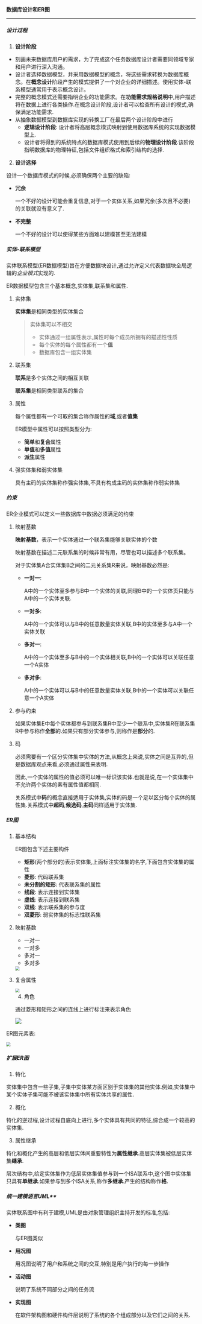 **数据库设计和ER图**

---

##### **设计过程**

1.  **设计阶段**

   + 刻画未来数据库用户的需求，为了完成这个任务数据库设计者需要同领域专家和用户进行深入沟通。
   + 设计者选择数据模型，并采用数据模型的概念，将这些需求转换为数据库概念。在**概念设计**阶段产生的模式提供了一个对企业的详细描述。使用实体-联系模型通常用于表示概念设计。
   + 完整的概念模式还需要指明企业的功能需求。在**功能需求规格说明**中,用户描述将在数据上进行各类操作.在概念设计阶段,设计者可以检查所有设计的模式,确保满足功能需求.
   + 从抽象数据模型到数据库实现的转换工厂在最后两个设计阶段中进行
     + **逻辑设计阶段**: 设计者将高层概念模式映射到使用数据库系统的实现数据模型上.
     + 设计者将得到的系统特点的数据库模式使用到后续的**物理设计阶段**.该阶段指明数据库的物理特征,包括文件组织格式和索引结构的选择.

2.  **设计选择**

   设计一个数据库模式的时候,必须确保两个主要的缺陷:

   + **冗余**

     一个不好的设计可能会重复信息,对于一个实体关系,如果冗余(多次且不必要)的关联就没有意义了.

   + **不完整**

     一个不好的设计可以使得某些方面难以建模甚至无法建模

##### 实体-联系模型

实体联系模型(ER数据模型)旨在方便数据块设计,通过允许定义代表数据块全局逻辑的*企业模式*实现的.

ER数据模型包含三个基本概念,实体集,联系集和属性.

1. 实体集

   **实体集**是相同类型的实体集合

   > 实体集可以不相交
   >
   > + 实体通过一组属性表示,属性时每个成员所拥有的描述性性质
   > + 每个实体的每个属性都有一个**值**
   > + 数据库包含一组实体集

2. 联系集

   **联系**是多个实体之间的相互关联

   **联系集**是相同类型联系的集合

3. 属性

   每个属性都有一个可取的集合称作属性的**域**,或者**值集**

   ER模型中属性可以按照类型分为:

   + **简单**和**复合**属性
   + **单值**和**多值**属性
   + **派生**属性
   
4. 强实体集和弱实体集

   具有主码的实体集称作强实体集,不具有构成主码的实体集称作弱实体集

##### 约束

ER企业模式可以定义一些数据库中数据必须满足的约束

1. 映射基数

   **映射基数**，表示一个实体通过一个联系集能够关联实体的个数

   映射基数在描述二元联系集的时候非常有用，尽管也可以描述多个联系集。

   对于实体集A合实体集B之间的二元关系集R来说，映射基数必然是:

   + **一对一**:

     A中的一个实体至多参与B中一个实体的关联,同理B中的一个实体页只能与A中的一个实体关联.

   + **一对多**:

     A中的一个实体可以与B中的任意数量实体关联,B中的实体至多与A中一个实体关联

   + **多对一**:

     A中的一个实体至多与B中的一个实体相关联,B中的一个实体可以关联任意一个A实体

   + **多对多**:

     A中的一个实体可以与B中的任意数量实体关联,B中的一个实体可以关联任意一个A实体

2. 参与约束

   如果实体集E中每个实体都参与到联系集R中至少一个联系中,实体集R在联系集R中参与称作**全部**的.如果只有部分实体参与,则称作是**部分**的.

3. 码

   必须需要有一个区分实体集中实体的方法,从概念上来说,实体之间是互异的,但是数据库观点来看,必须通过属性来表明.

   因此,一个实体的属性的值必须可以唯一标识该实体.也就是说,在一个实体集中不允许两个实体的素有属性值都相同.

   关系模式中**码**的概念直接适用于实体集,实体的码是一个足以区分每个实体的属性集.关系模式中**超码**,**候选码**,**主码**同样适用于实体集.

##### ER图

1. 基本结构

   ER图包含下述主要构件

   + **矩形**(两个部分的)表示实体集,上面标注实体集的名字,下面包含实体集的属性
   + **菱形**: 代码联系集
   + **未分割的矩形**: 代表联系集的属性
   + **线段**: 表示连接到实体集
   + **虚线**: 表示连接到联系集
   + **双线**: 表示联系集的参与度
   + **双菱形**: 弱实体集的标志性联系集

2. 映射基数

   + 一对一
   + 一对多
   + 多对一
   + 多对多

   <img src="E:\截图文件\映射关系.png" style="zoom:67%;" />

 3. 复合属性

    <img src="E:\截图文件\复杂属性.png" style="zoom:67%;" />

	4. 角色

    通过菱形和矩形之间的连线上进行标注来表示角色

    ![](E:\截图文件\角色.png)

    

ER图元素表:

<img src="E:\截图文件\ER元素图.png" style="zoom:67%;" />

  

##### 扩展ER图

1.  特化

   实体集中包含一些子集,子集中实体某方面区别于实体集的其他实体.例如,实体集中某个实体子集可能不被该实体集中所有实体共享的属性.

2.  概化

   特化的逆过程,设计过程自底向上进行,多个实体具有共同的特征,综合成一个较高的实体集.

3.  属性继承

   特化和概化产生的高层和低层实体间重要特性为**属性继承**.高层实体集被低层实体集**继承**.

   层次结构中,给定实体集作为低层实体集值参与到一个ISA联系中,这个图中实体集只具有**单继承**.如果参与到多个ISA关系,称作**多继承**.产生的结构称作**格**.

##### 统一建模语言UML**

实体联系图中有利于建模,UML是由对象管理组织主持开发的标准,包括:

+ **类图**

  与ER图类似

+ **用况图**

  用况图说明了用户和系统之间的交互,特别是用户执行的每一步操作

+ **活动图**

  说明了系统不同部分之间的任务流

+ **实现图**

  在软件架构图和硬件构件层说明了系统的各个组成部分以及它们之间的关系.